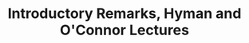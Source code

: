 ---
layout: manifest
title: Introductory Remarks, Hyman and O'Connor Lectures
manifest_name: hyman-new-trends-in-the-contemporary-novel-

---